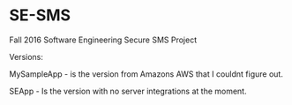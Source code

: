 # SE-SMS
Fall 2016 Software Engineering Secure SMS Project

Versions:

MySampleApp - is the version from Amazons AWS that I couldnt figure out.

SEApp - Is the version with no server integrations at the moment.
